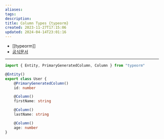 ```yaml
---
aliases: 
tags: 
description:
title: Column Types {typeorm}
created: 2023-11-27T17:15:06
updated: 2024-04-14T23:01:16
---
```

- [[typeorm]]
- [공식문서](https://typeorm.io/entities#column-types)
___

```ts
import { Entity, PrimaryGeneratedColumn, Column } from "typeorm"

@Entity()
export class User {
	@PrimaryGeneratedColumn()
	id: number

	@Column()
	firstName: string

	@Column()
	lastName: string

	@Column()
	age: number
}
```

